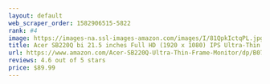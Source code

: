 ```yaml
---
layout: default 
﻿web_scraper_order: 1582906515-5822
rank: #4
image: https://images-na.ssl-images-amazon.com/images/I/81QpkIctqPL.jpg
title: Acer SB220Q bi 21.5 inches Full HD (1920 x 1080) IPS Ultra-Thin Zero Frame Monitor (HDMI & VGA…
url: https://www.amazon.com/Acer-SB220Q-Ultra-Thin-Frame-Monitor/dp/B07CVL2D2S/ref=zg_mw_pc_4?_encoding=UTF8&psc=1&refRID=XJT42DXBBEE9H9WCHFME
reviews: 4.6 out of 5 stars
price: $89.99 
---
```

